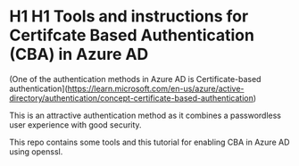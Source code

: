 # H1 H1 Tools and instructions for Certifcate Based Authentication (CBA) in Azure AD

(One of the authentication methods in Azure AD is Certificate-based authentication](https://learn.microsoft.com/en-us/azure/active-directory/authentication/concept-certificate-based-authentication)

This is an attractive authentication method as it combines a passwordless user experience with good security.

This repo contains some tools and this tutorial for enabling CBA in Azure AD using openssl.


